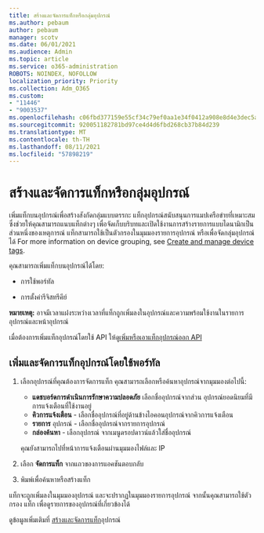 ```yaml
---
title: สร้างและจัดการแท็กหรือกลุ่มอุปกรณ์
ms.author: pebaum
author: pebaum
manager: scotv
ms.date: 06/01/2021
ms.audience: Admin
ms.topic: article
ms.service: o365-administration
ROBOTS: NOINDEX, NOFOLLOW
localization_priority: Priority
ms.collection: Adm_O365
ms.custom:
- "11446"
- "9003537"
ms.openlocfilehash: c06fbd377159e55cf34c79ef0aa1e34f0412a908e8d4e3dec5ad088c9b8b818a
ms.sourcegitcommit: 920051182781bd97ce4d4d6fbd268cb37b84d239
ms.translationtype: MT
ms.contentlocale: th-TH
ms.lasthandoff: 08/11/2021
ms.locfileid: "57898219"
---
```

# <a name="create-and-manage-device-tags-or-groups"></a>สร้างและจัดการแท็กหรือกลุ่มอุปกรณ์

เพิ่มแท็กบนอุปกรณ์เพื่อสร้างสังกัดกลุ่มแบบตรรกะ แท็กอุปกรณ์สนับสนุนการแมปเครือข่ายที่เหมาะสม ซึ่งช่วยให้คุณสามารถแนบแท็กต่างๆ เพื่อจัดเก็บบริบทและเปิดใช้งานการสร้างรายการแบบไดนามิกเป็นส่วนหนึ่งของเหตุการณ์ แท็กสามารถใช้เป็นตัวกรองในมุมมองรายการอุปกรณ์ หรือเพื่อจัดกลุ่มอุปกรณ์ได้ For more information on device grouping, see [Create and manage device tags](https://docs.microsoft.com/microsoft-365/security/defender-endpoint/machine-tags).

คุณสามารถเพิ่มแท็กบนอุปกรณ์ได้โดย:

- การใช้พอร์ทัล

- การตั้งค่ารีจิสทรีคีย์
 
**หมายเหตุ:** อาจมีเวลาแฝงระหว่างเวลาที่แท็กถูกเพิ่มลงในอุปกรณ์และความพร้อมใช้งานในรายการอุปกรณ์และหน้าอุปกรณ์

เมื่อต้องการเพิ่มแท็กอุปกรณ์โดยใช้ API ให้ดู[เพิ่มหรือเอาแท็กอุปกรณ์ออก API](https://docs.microsoft.com/microsoft-365/security/defender-endpoint/add-or-remove-machine-tags)

## <a name="add-and-manage-device-tags-using-the-portal"></a>เพิ่มและจัดการแท็กอุปกรณ์โดยใช้พอร์ทัล

1. เลือกอุปกรณ์ที่คุณต้องการจัดการแท็ก คุณสามารถเลือกหรือค้นหาอุปกรณ์จากมุมมองต่อไปนี้:

    - **แดชบอร์ดการดําเนินการรักษาความปลอดภัย** เลือกชื่ออุปกรณ์จากส่วน อุปกรณ์ยอดนิยมที่มีการแจ้งเตือนที่ใช้งานอยู่
    - **คิวการแจ้งเตือน** - เลือกชื่ออุปกรณ์ที่อยู่ด้านข้างไอคอนอุปกรณ์จากคิวการแจ้งเตือน
    - **รายการ** อุปกรณ์ - เลือกชื่ออุปกรณ์จากรายการอุปกรณ์
    - **กล่องค้นหา** - เลือกอุปกรณ์ จากเมนูดรอปดาวน์แล้วใส่ชื่ออุปกรณ์

    คุณยังสามารถไปที่หน้าการแจ้งเตือนผ่านมุมมองไฟล์และ IP

1. เลือก **จัดการแท็ก** จากแถวของการแอคชันตอบกลับ

1. พิมพ์เพื่อค้นหาหรือสร้างแท็ก

แท็กจะถูกเพิ่มลงในมุมมองอุปกรณ์ และจะปรากฏในมุมมองรายการอุปกรณ์ จากนั้นคุณสามารถใช้ตัวกรอง แท็ก เพื่อดูรายการของอุปกรณ์ที่เกี่ยวข้องได้

ดูข้อมูลเพิ่มเติมที่ [สร้างและจัดการแท็ก](https://docs.microsoft.com/microsoft-365/security/defender-endpoint/machine-tags)อุปกรณ์